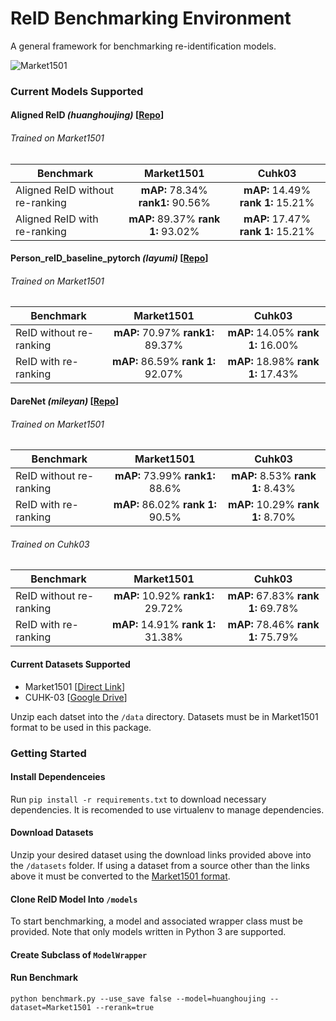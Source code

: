 # ReID Benchmarking Environment
A general framework for benchmarking re-identification models.

![Market1501](http://www.liangzheng.org/Project/dataset.jpg)

### Current Models Supported
#### Aligned ReID *(huanghoujing)*  [[Repo](https://github.com/huanghoujing/AlignedReID-Re-Production-Pytorch)]
   ###### Trained on Market1501
| Benchmark    | Market1501   |Cuhk03  |
| ------------- |:-------------:| :-----:|
| Aligned ReID without re-ranking| **mAP:** 78.34% **rank1:** 90.56%| **mAP:** 14.49% **rank 1:** 15.21% |
| Aligned ReID with re-ranking| **mAP:** 89.37% **rank 1:** 93.02% | **mAP:** 17.47% **rank 1:** 15.21% |

#### Person_reID_baseline_pytorch *(layumi)* [[Repo](https://github.com/layumi/Person_reID_baseline_pytorch)]
   ###### Trained on Market1501
| Benchmark    | Market1501   |Cuhk03  |
| ------------- |:-------------:| :-----:|
| ReID without re-ranking| **mAP:** 70.97% **rank1:** 89.37% | **mAP:** 14.05% **rank 1:** 16.00% |
| ReID with re-ranking| **mAP:** 86.59% **rank 1:** 92.07% | **mAP:** 18.98% **rank 1:** 17.43% |

#### DareNet *(mileyan)* [[Repo](https://github.com/mileyan/DARENet)]
   ###### Trained on Market1501
| Benchmark    | Market1501   |Cuhk03  |
| ------------- |:-------------:| :-----:|
| ReID without re-ranking| **mAP:** 73.99% **rank1:** 88.6%| **mAP:** 8.53% **rank 1:** 8.43% |
| ReID with re-ranking| **mAP:** 86.02% **rank 1:** 90.5% | **mAP:** 10.29% **rank 1:** 8.70% |

   ###### Trained on Cuhk03
| Benchmark    | Market1501   |Cuhk03  |
| ------------- |:-------------:| :-----:|
| ReID without re-ranking| **mAP:** 10.92% **rank1:** 29.72% | **mAP:** 67.83%  **rank 1:** 69.78% |
| ReID with re-ranking| **mAP:** 14.91% **rank 1:** 31.38% | **mAP:** 78.46% **rank 1:** 75.79% |


#### Current Datasets Supported
* Market1501 [[Direct Link](http://188.138.127.15:81/Datasets/Market-1501-v15.09.15.zip)]
* CUHK-03 [[Google Drive](https://drive.google.com/file/d/1pBCIAGSZ81pgvqjC-lUHtl0OYV1icgkz/view)] 

Unzip each datset into the `/data` directory. Datasets must be in Market1501 format to be used in this package. 

### Getting Started 
#### Install Dependenceies
Run `pip install -r requirements.txt` to download necessary dependencies. It is recomended to use virtualenv to manage dependencies. 
#### Download Datasets
Unzip your desired dataset using the download links provided above into the `/datasets` folder. If using a dataset from a source other than the links above it must be converted to the [Market1501 format](http://www.liangzheng.org/Project/project_reid.html).
#### Clone ReID Model Into `/models`
To start benchmarking, a model and associated wrapper class must be provided. Note that only models written in Python 3 are supported. 
#### Create Subclass of `ModelWrapper`
#### Run Benchmark
`python benchmark.py --use_save false --model=huanghoujing --dataset=Market1501 --rerank=true`
